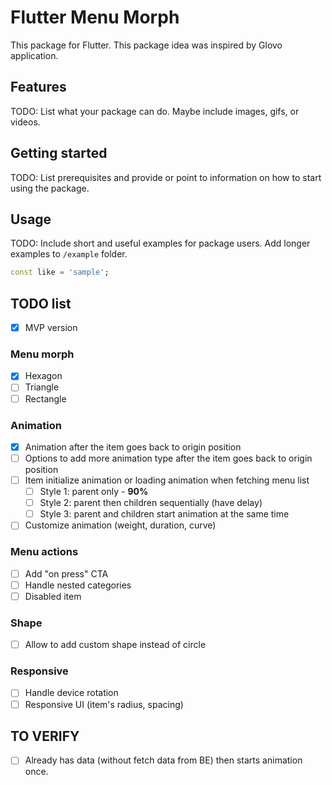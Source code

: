 # Flutter Menu Morph
This package for Flutter. This package idea was inspired by Glovo application.

## Features

TODO: List what your package can do. Maybe include images, gifs, or videos.

## Getting started

TODO: List prerequisites and provide or point to information on how to
start using the package.

## Usage

TODO: Include short and useful examples for package users. Add longer examples
to `/example` folder.

```dart
const like = 'sample';
```

## TODO list
  - [x] MVP version
  ### Menu morph
  - [x] Hexagon
  - [ ] Triangle
  - [ ] Rectangle
  ### Animation
  - [x] Animation after the item goes back to origin position
  - [ ] Options to add more animation type after the item goes back to origin position
  - [ ] Item initialize animation or loading animation when fetching menu list
      - [ ] Style 1: parent only - **90%**
      - [ ] Style 2: parent then children sequentially (have delay)
      - [ ] Style 3: parent and children start animation at the same time
  - [ ] Customize animation (weight, duration, curve)
  ### Menu actions
  - [ ] Add "on press" CTA
  - [ ] Handle nested categories
  - [ ] Disabled item
  ### Shape
  - [ ] Allow to add custom shape instead of circle
  ### Responsive
  - [ ] Handle device rotation
  - [ ] Responsive UI (item's radius, spacing)
## TO VERIFY
  - [ ] Already has data (without fetch data from BE) then starts animation once.
